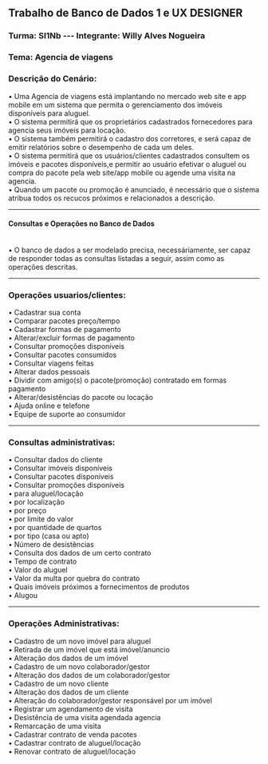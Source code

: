 ## Trabalho de Banco de Dados 1 e UX DESIGNER


### Turma: SI1Nb          ---    Integrante: Willy Alves Nogueira
### Tema: Agencia de viagens
### Descrição do Cenário:
• Uma Agencia de viagens está implantando no mercado web site e app mobile em um sistema que permita o gerenciamento dos imóveis disponíveis para aluguel.<br>
• O sistema permitirá que os proprietários cadastrados fornecedores para agencia seus imóveis para locação.<br>
• O sistema também permitirá o cadastro dos corretores, e será capaz de emitir relatórios sobre o desempenho de cada um deles.<br>
• O sistema permitirá que os usuários/clientes cadastrados consultem os imóveis e pacotes disponíveis,e permitir ao usuário efetivar o aluguel ou compra do pacote pela web site/app mobile ou agende uma visita na agencia.<br>
• Quando um pacote ou promoção é anunciado, é necessário que o sistema atribua todos os recucos próximos e relacionados a descrição.<br>
<hr>
<h4> Consultas e Operações no Banco de Dados</h4><br>
• O banco de dados a ser modelado precisa, necessáriamente, ser capaz de responder todas as consultas listadas a seguir, assim como as operações descritas.<br>
<hr>
<h3> Operações usuarios/clientes:</h3>
• Cadastrar sua conta<br>
• Comparar pacotes preço/tempo<br>
• Cadastrar formas de pagamento<br>
• Alterar/excluir formas de pagamento<br>
• Consultar promoções disponíveis<br>
• Consultar pacotes consumidos<br>
• Consultar viagens feitas<br>
• Alterar dados pessoais<br>
• Dividir com amigo(s) o pacote(promoção) contratado em formas pagamento<br>
• Alterar/desistências do pacote ou locação<br>
• Ajuda online e telefone<br>
• Equipe de suporte ao consumidor<br>

<hr>
<h3> Consultas administrativas:</h3>
• Consultar dados do cliente<br>
• Consultar imóveis disponíveis<br>
• Consultar pacotes disponíveis<br>
• Consultar promoções disponíveis<br>
• para aluguel/locação<br>
• por localização<br>
• por preço<br>
• por limite do valor<br>
• por quantidade de quartos<br>
• por tipo (casa ou apto)<br>
• Número de desistências<br>
• Consulta dos dados de um certo contrato<br>
• Tempo de contrato<br>
• Valor do aluguel<br>
• Valor da multa por quebra do contrato<br>
• Quais imóveis próximos a fornecimentos de produtos<br>
• Alugou<br>

<hr>
<h3> Operações Administrativas:</h3>
• Cadastro de um novo imóvel para aluguel<br>
• Retirada de um imóvel que está imóvel/anuncio<br>
• Alteração dos dados de um imóvel<br>
• Cadastro de um novo colaborador/gestor<br>
• Alteração dos dados de um colaborador/gestor<br>
• Cadastro de um novo cliente<br>
• Alteração dos dados de um cliente<br>
• Alteração do colaborador/gestor responsável por um imóvel<br>
• Registrar um agendamento de visita<br>
• Desistência de uma visita agendada agencia<br>
• Remarcação de uma visita<br>
• Cadastrar contrato de venda pacotes<br>
• Cadastrar contrato de aluguel/locação<br>
• Renovar contrato de aluguel/locação<br>


